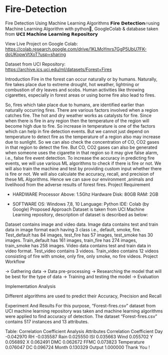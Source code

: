 # Fire-Detection
Fire Detection Using Machine Learning Algorithms
𝗙𝗶𝗿𝗲 𝗗𝗲𝘁𝗲𝗰𝘁𝗶𝗼𝗻🔥using Machine Learning Algorithm with python🐍, GoogleColab & database taken from 𝗨𝗖𝗜 𝗠𝗮𝗰𝗵𝗶𝗻𝗲 𝗟𝗲𝗮𝗿𝗻𝗶𝗻𝗴 𝗥𝗲𝗽𝗼𝘀𝗶𝘁𝗼𝗿𝘆

View Live Project on Google Colab:
https://colab.research.google.com/drive/1KLMoYmrs7GgP5UbU7FK-doUKopwVtXoT?usp=sharing

Dataset from UCI Repository:
https://archive.ics.uci.edu/ml/datasets/Forest+Fires

Introduction
Fire in the forest can occur naturally or by humans. Naturally, fire takes place due to extreme drought, hot weather, lightning or combustion of dry leaves and scobs. Human activities like throwing cigarettes, especially in forest areas or using borne fire also lead to fires.

So, fires which take place due to humans, are identified earlier than naturally occurring fires. There are various factors involved when a region catches fire. The hot and dry weather works as catalysts for fire. Since when there is fire in any region then the temperature of the region will become high due to fire. So increase in temperature is one of the factors which can help in fire detection events.
But we cannot just depend on temperature to detect fire as the temperature of a region also may increase due to sunlight. So we can also check the concentration of CO, CO2 gases in that region to detect the fire. But CO, CO2 gases can also be generated when someone uses the cigarette in that region so it may give false alarm, i.e., false fire event detection.
To increase the accuracy in predicting fire events, we will use various ML algorithms to check if there is fire or not. We will also train the machine and test by providing custom input whether there is fire or not. We will also calculate the accuracy, recall, and precision of these ML Algorithms. Hence we can save our environment ,animals and livelihood from the adverse results of forest fires.
Project Requirement
- HARDWARE
    Processor Above: 1.5Ghz
    Hardware Disk: 80GB
    RAM: 2GB

+ SOFTWARE
    OS: Windows 7,8, 10
    Language: Python
    IDE: Colab (by Google)
Proposed Approach
Dataset is taken from UCI Machine Learning repository, description of dataset is described as below:

Dataset contains image and video data.
Image data contains test and train data in image format each having 3 class i.e., default, smoke, fire.
Test_default has 84 images, test_fire has 57 images, test_smoke has 30 images.
Train_default has 161 images, train_fire has 274 images, train_smoke has 258 images.
Video data contains test and train data in video format.
Test_video contains 3 videos.
Train_video contains 12 videos consisting of fire with smoke, only fire, only smoke, no fire videos.
Project Workflow

-> Gathering data
-> Data pre-processing
-> Researching the model that will be best for the type of data
-> Training and testing the model
-> Evaluation

Implementation Analysis


Different algorithms are used to predict their Accuracy, Precision and Recall

Experiment And Results
For this purpose, “Forest-fires.csv” dataset from UCI machine learning repository was taken and machine learning algorithms were applied to find accuracy of detection. The dataset “Forest-fires.csv” contains 517 instances and 13 attributes.



Table: Correlation Coefficient Analysis
Attributes	Correlation Coefficient
Day	-0.042970
RH	-0.035587
Rain	0.025550
ISI	0.035663
Wind	0.055702
Y	0.056892
X	0.062491
DMC	0.062672
FFMC	0.073823
Temperature	0.076047
DC	0.096724
Month	0.130329
Output	1.000000
Thank You !
